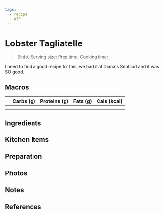 ```yaml
---
tags:
  - recipe
  - WIP
---
```

# Lobster Tagliatelle

> [!info]
> Serving size:
> Prep time:
> Cooking time:

I need to find a good recipe for this, we had it at Diana's Seafood and it was SO good.

## Macros

|  | Carbs (g) | Proteins (g) | Fats (g) | Cals (kcal) |
| --- | --- | --- | --- | --- |
|  |  |  |  |  |
|  |  |  |  |  |

## Ingredients

## Kitchen Items

## Preparation

## Photos

## Notes

## References
